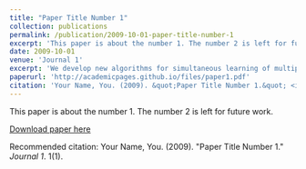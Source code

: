 ```yaml
---
title: "Paper Title Number 1"
collection: publications
permalink: /publication/2009-10-01-paper-title-number-1
excerpt: 'This paper is about the number 1. The number 2 is left for future work.'
date: 2009-10-01
venue: 'Journal 1'
excerpt: 'We develop new algorithms for simultaneous learning of multiple tasks (e.g., image classification, depth estimation), and for adapting to unseen task/domain distributions within those high-level tasks (e.g., different environments). First, we learn common representations underlying all tasks. We then propose an attention mechanism to dynamically specialize the network, at runtime, for each task. Our approach is based on weighting each feature map of the backbone network, based on its relevance to a particular task. To achieve this, we enable the attention module to learn task representations during training, which are used to obtain attention weights. Our method improves performance on new, previously unseen environments. We highlight performance improvements for Multi-Task Meta Learning of 4 tasks (image classification, depth, vanishing point, and surface normal estimation), each over 10 to 25 test domains/environments, a result that could not be achieved with standard meta learning techniques like MAML.'
paperurl: 'http://academicpages.github.io/files/paper1.pdf'
citation: 'Your Name, You. (2009). &quot;Paper Title Number 1.&quot; <i>Journal 1</i>. 1(1).'
---
```

This paper is about the number 1. The number 2 is left for future work.

[Download paper here](http://academicpages.github.io/files/paper1.pdf)

Recommended citation: Your Name, You. (2009). "Paper Title Number 1." <i>Journal 1</i>. 1(1).